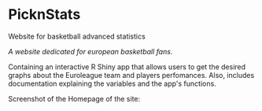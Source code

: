 # PicknStats
Website for basketball advanced statistics 

*A website dedicated for european basketball fans.*

Containing an interactive R Shiny app that allows users to get the desired graphs about the Euroleague team and players perfomances.
Also, includes documentation explaining the variables and the app's functions.

Screenshot of the Homepage of the site: 
